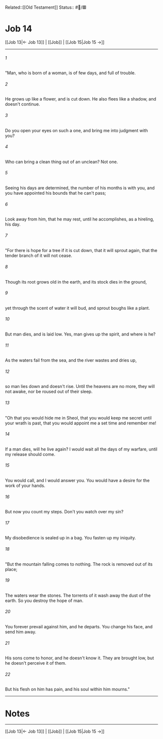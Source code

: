Related::[[Old Testament]]
Status:: #📖/🟥
# Job 14

[[Job 13|← Job 13]] | [[Job]] | [[Job 15|Job 15 →]]
***



###### 1 
"Man, who is born of a woman, is of few days, and full of trouble. 

###### 2 
He grows up like a flower, and is cut down. He also flees like a shadow, and doesn't continue. 

###### 3 
Do you open your eyes on such a one, and bring me into judgment with you? 

###### 4 
Who can bring a clean thing out of an unclean? Not one. 

###### 5 
Seeing his days are determined, the number of his months is with you, and you have appointed his bounds that he can't pass; 

###### 6 
Look away from him, that he may rest, until he accomplishes, as a hireling, his day. 

###### 7 
"For there is hope for a tree if it is cut down, that it will sprout again, that the tender branch of it will not cease. 

###### 8 
Though its root grows old in the earth, and its stock dies in the ground, 

###### 9 
yet through the scent of water it will bud, and sprout boughs like a plant. 

###### 10 
But man dies, and is laid low. Yes, man gives up the spirit, and where is he? 

###### 11 
As the waters fail from the sea, and the river wastes and dries up, 

###### 12 
so man lies down and doesn't rise. Until the heavens are no more, they will not awake, nor be roused out of their sleep. 

###### 13 
"Oh that you would hide me in Sheol, that you would keep me secret until your wrath is past, that you would appoint me a set time and remember me! 

###### 14 
If a man dies, will he live again? I would wait all the days of my warfare, until my release should come. 

###### 15 
You would call, and I would answer you. You would have a desire for the work of your hands. 

###### 16 
But now you count my steps. Don't you watch over my sin? 

###### 17 
My disobedience is sealed up in a bag. You fasten up my iniquity. 

###### 18 
"But the mountain falling comes to nothing. The rock is removed out of its place; 

###### 19 
The waters wear the stones. The torrents of it wash away the dust of the earth. So you destroy the hope of man. 

###### 20 
You forever prevail against him, and he departs. You change his face, and send him away. 

###### 21 
His sons come to honor, and he doesn't know it. They are brought low, but he doesn't perceive it of them. 

###### 22 
But his flesh on him has pain, and his soul within him mourns."

---
# Notes


***
[[Job 13|← Job 13]] | [[Job]] | [[Job 15|Job 15 →]]
